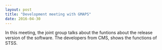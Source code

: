 ```yaml
---
layout: post
title: "Development meeting with GMAPS"
date: 2016-04-30
---
```


In this meeting, the joint group talks about the funtions about the release version of the software. The developers from CMS, shows the functions of STSS.

